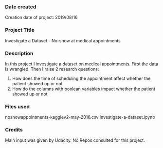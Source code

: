 ### Date created
Creation date of project: 2019/08/16

### Project Title
Investigate a Dataset - No-show at medical appointments

### Description
In this project I investigate a dataset on medical appointments. First the data is wrangled. Then I raise 2 research questions:
1. How does the time of scheduling the appointment affect whether the patient showed up or not
2. How do the columns with boolean variables impact whether the patient showed up or not

### Files used
noshowappointments-kagglev2-may-2016.csv
investigate-a-dataset.ipynb

### Credits
Main input was given by Udacity. No Repos consulted for this project.


